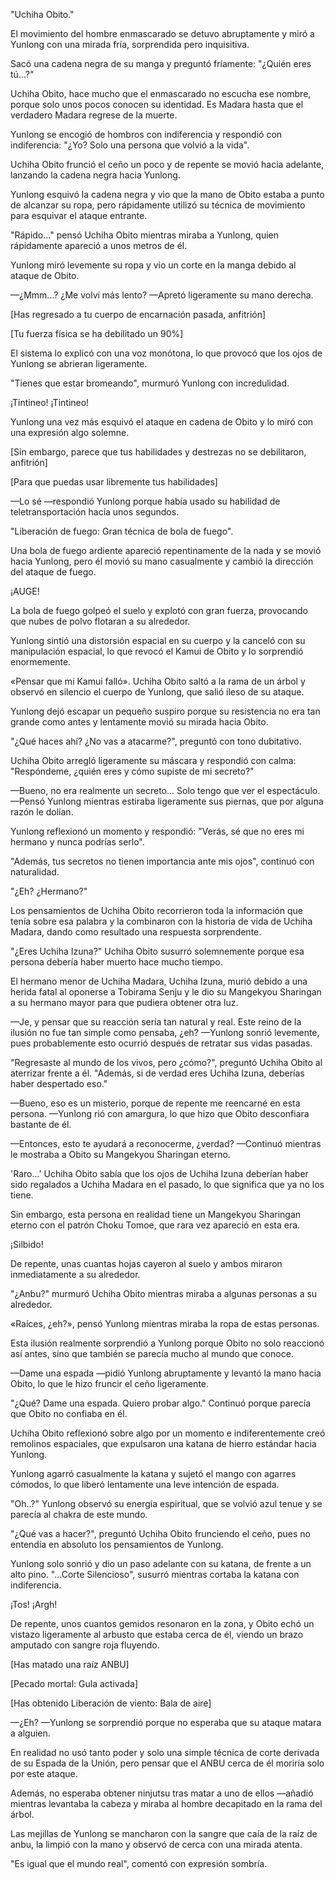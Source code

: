 
"Uchiha Obito."

El movimiento del hombre enmascarado se detuvo abruptamente y miró a Yunlong con una mirada fría, sorprendida pero inquisitiva.

Sacó una cadena negra de su manga y preguntó fríamente: "¿Quién eres tú...?"

Uchiha Obito, hace mucho que el enmascarado no escucha ese nombre, porque solo unos pocos conocen su identidad. Es Madara hasta que el verdadero Madara regrese de la muerte.

Yunlong se encogió de hombros con indiferencia y respondió con indiferencia: "¿Yo? Solo una persona que volvió a la vida".

Uchiha Obito frunció el ceño un poco y de repente se movió hacia adelante, lanzando la cadena negra hacia Yunlong.

Yunlong esquivó la cadena negra y vio que la mano de Obito estaba a punto de alcanzar su ropa, pero rápidamente utilizó su técnica de movimiento para esquivar el ataque entrante.

"Rápido..." pensó Uchiha Obito mientras miraba a Yunlong, quien rápidamente apareció a unos metros de él.

Yunlong miró levemente su ropa y vio un corte en la manga debido al ataque de Obito.

—¿Mmm...? ¿Me volví más lento? —Apretó ligeramente su mano derecha.

[Has regresado a tu cuerpo de encarnación pasada, anfitrión]

[Tu fuerza física se ha debilitado un 90%]

El sistema lo explicó con una voz monótona, lo que provocó que los ojos de Yunlong se abrieran ligeramente.

"Tienes que estar bromeando", murmuró Yunlong con incredulidad.

¡Tintineo! ¡Tintineo!

Yunlong una vez más esquivó el ataque en cadena de Obito y lo miró con una expresión algo solemne.

[Sin embargo, parece que tus habilidades y destrezas no se debilitaron, anfitrión]

[Para que puedas usar libremente tus habilidades]

—Lo sé —respondió Yunlong porque había usado su habilidad de teletransportación hacía unos segundos.

"Liberación de fuego: Gran técnica de bola de fuego".

Una bola de fuego ardiente apareció repentinamente de la nada y se movió hacia Yunlong, pero él movió su mano casualmente y cambió la dirección del ataque de fuego.

¡AUGE!

La bola de fuego golpeó el suelo y explotó con gran fuerza, provocando que nubes de polvo flotaran a su alrededor.

Yunlong sintió una distorsión espacial en su cuerpo y la canceló con su manipulación espacial, lo que revocó el Kamui de Obito y lo sorprendió enormemente.

«Pensar que mi Kamui falló». Uchiha Obito saltó a la rama de un árbol y observó en silencio el cuerpo de Yunlong, que salió ileso de su ataque.

Yunlong dejó escapar un pequeño suspiro porque su resistencia no era tan grande como antes y lentamente movió su mirada hacia Obito.

"¿Qué haces ahí? ¿No vas a atacarme?", preguntó con tono dubitativo.

Uchiha Obito arregló ligeramente su máscara y respondió con calma: "Respóndeme, ¿quién eres y cómo supiste de mi secreto?"

—Bueno, no era realmente un secreto... Solo tengo que ver el espectáculo. —Pensó Yunlong mientras estiraba ligeramente sus piernas, que por alguna razón le dolían.

Yunlong reflexionó un momento y respondió: "Verás, sé que no eres mi hermano y nunca podrías serlo".

"Además, tus secretos no tienen importancia ante mis ojos", continuó con naturalidad.

"¿Eh? ¿Hermano?"

Los pensamientos de Uchiha Obito recorrieron toda la información que tenía sobre esa palabra y la combinaron con la historia de vida de Uchiha Madara, dando como resultado una respuesta sorprendente.

"¿Eres Uchiha Izuna?" Uchiha Obito susurró solemnemente porque esa persona debería haber muerto hace mucho tiempo.

El hermano menor de Uchiha Madara, Uchiha Izuna, murió debido a una herida fatal al oponerse a Tobirama Senju y le dio su Mangekyou Sharingan a su hermano mayor para que pudiera obtener otra luz.

—Je, y pensar que su reacción sería tan natural y real. Este reino de la ilusión no fue tan simple como pensaba, ¿eh? —Yunlong sonrió levemente, pues probablemente esto ocurrió después de retratar sus vidas pasadas.

"Regresaste al mundo de los vivos, pero ¿cómo?", preguntó Uchiha Obito al aterrizar frente a él. "Además, si de verdad eres Uchiha Izuna, deberías haber despertado eso."

—Bueno, eso es un misterio, porque de repente me reencarné en esta persona. —Yunlong rió con amargura, lo que hizo que Obito desconfiara bastante de él.

—Entonces, esto te ayudará a reconocerme, ¿verdad? —Continuó mientras le mostraba a Obito su Mangekyou Sharingan eterno.

'Raro...' Uchiha Obito sabía que los ojos de Uchiha Izuna deberían haber sido regalados a Uchiha Madara en el pasado, lo que significa que ya no los tiene.

Sin embargo, esta persona en realidad tiene un Mangekyou Sharingan eterno con el patrón Choku Tomoe, que rara vez apareció en esta era.

¡Silbido!

De repente, unas cuantas hojas cayeron al suelo y ambos miraron inmediatamente a su alrededor.

"¿Anbu?" murmuró Uchiha Obito mientras miraba a algunas personas a su alrededor.

«Raíces, ¿eh?», pensó Yunlong mientras miraba la ropa de estas personas.

Esta ilusión realmente sorprendió a Yunlong porque Obito no solo reaccionó así antes, sino que también se parecía mucho al mundo que conoce.

—Dame una espada —pidió Yunlong abruptamente y levantó la mano hacia Obito, lo que le hizo fruncir el ceño ligeramente.

"¿Qué? Dame una espada. Quiero probar algo." Continuó porque parecía que Obito no confiaba en él.

Uchiha Obito reflexionó sobre algo por un momento e indiferentemente creó remolinos espaciales, que expulsaron una katana de hierro estándar hacia Yunlong.

Yunlong agarró casualmente la katana y sujetó el mango con agarres cómodos, lo que liberó lentamente una leve intención de espada.

"Oh..?" Yunlong observó su energía espiritual, que se volvió azul tenue y se parecía al chakra de este mundo.

"¿Qué vas a hacer?", preguntó Uchiha Obito frunciendo el ceño, pues no entendía en absoluto los pensamientos de Yunlong.

Yunlong solo sonrió y dio un paso adelante con su katana, de frente a un alto pino. "...Corte Silencioso", susurró mientras cortaba la katana con indiferencia.

¡Tos! ¡Argh!

De repente, unos cuantos gemidos resonaron en la zona, y Obito echó un vistazo ligeramente al arbusto que estaba cerca de él, viendo un brazo amputado con sangre roja fluyendo.

[Has matado una raíz ANBU]

[Pecado mortal: Gula activada]

[Has obtenido Liberación de viento: Bala de aire]

—¿Eh? —Yunlong se sorprendió porque no esperaba que su ataque matara a alguien.

En realidad no usó tanto poder y solo una simple técnica de corte derivada de su Espada de la Unión, pero pensar que el ANBU cerca de él moriría solo por este ataque.

Además, no esperaba obtener ninjutsu tras matar a uno de ellos —añadió mientras levantaba la cabeza y miraba al hombre decapitado en la rama del árbol.

Las mejillas de Yunlong se mancharon con la sangre que caía de la raíz de anbu, la limpió con la mano y observó de cerca con una mirada atenta.

"Es igual que el mundo real", comentó con expresión sombría.
